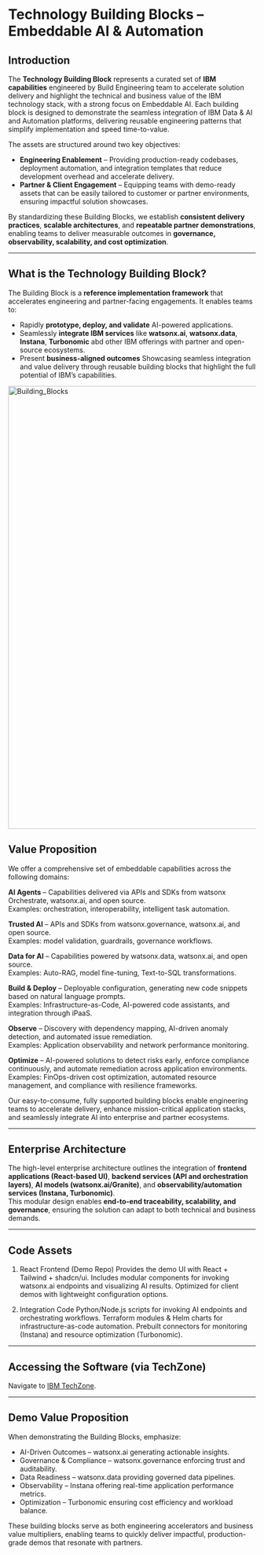 # Technology Building Blocks – Embeddable AI & Automation 

## Introduction
The **Technology Building Block** represents a curated set of **IBM capabilities** engineered by Build Engineering team to accelerate solution delivery and highlight the technical and business value of the IBM technology stack, with a strong focus on Embeddable AI. Each building block is designed to demonstrate the seamless integration of IBM Data & AI and Automation platforms, delivering reusable engineering patterns that simplify implementation and speed time-to-value. 

The assets are structured around two key objectives: 
- **Engineering Enablement** – Providing production-ready codebases, deployment automation, and integration templates that reduce development overhead and accelerate delivery. 
- **Partner & Client Engagement** – Equipping teams with demo-ready assets that can be easily tailored to customer or partner environments, ensuring impactful solution showcases. 

By standardizing these Building Blocks, we establish **consistent delivery practices**, **scalable architectures**, and **repeatable partner demonstrations**, enabling teams to deliver measurable outcomes in **governance, observability, scalability, and cost optimization**.

---

## What is the Technology Building Block?  
The Building Block is a **reference implementation framework** that accelerates engineering and partner-facing engagements. It enables teams to:  
- Rapidly **prototype, deploy, and validate** AI-powered applications.  
- Seamlessly **integrate IBM services** like **watsonx.ai**, **watsonx.data**, **Instana**, **Turbonomic** abd other IBM offerings with partner and open-source ecosystems.  
- Present **business-aligned outcomes** Showcasing seamless integration and value delivery through reusable building blocks that highlight the full potential of IBM’s capabilities.

<img width="1696" height="901" alt="Building_Blocks" src="https://github.com/user-attachments/assets/df2d0cd3-a2ea-4c42-a24b-a03eed22b1e2" />


## Value Proposition  
We offer a comprehensive set of embeddable capabilities across the following domains:

**AI Agents** – Capabilities delivered via APIs and SDKs from watsonx Orchestrate, watsonx.ai, and open source.  
Examples: orchestration, interoperability, intelligent task automation.  

**Trusted AI** – APIs and SDKs from watsonx.governance, watsonx.ai, and open source.  
Examples: model validation, guardrails, governance workflows.  

**Data for AI** – Capabilities powered by watsonx.data, watsonx.ai, and open source.  
Examples: Auto-RAG, model fine-tuning, Text-to-SQL transformations.  

**Build & Deploy** – Deployable configuration, generating new code snippets based on natural language prompts.  
Examples: Infrastructure-as-Code, AI-powered code assistants, and integration through iPaaS.  

**Observe** – Discovery with dependency mapping, AI-driven anomaly detection, and automated issue remediation.  
Examples: Application observability and network performance monitoring.  

**Optimize** – AI-powered solutions to detect risks early, enforce compliance continuously, and automate remediation across application environments.  
Examples: FinOps-driven cost optimization, automated resource management, and compliance with resilience frameworks.  


Our easy-to-consume, fully supported building blocks enable engineering teams to accelerate delivery, enhance mission-critical application stacks, and seamlessly integrate AI into enterprise and partner ecosystems.

---

## Enterprise Architecture  
The high-level enterprise architecture outlines the integration of **frontend applications (React-based UI)**, **backend services (API and orchestration layers)**, **AI models (watsonx.ai/Granite)**, and **observability/automation services (Instana, Turbonomic)**.  
This modular design enables **end-to-end traceability, scalability, and governance**, ensuring the solution can adapt to both technical and business demands.  

---

## Code Assets
1. React Frontend (Demo Repo)
Provides the demo UI with React + Tailwind + shadcn/ui.
Includes modular components for invoking watsonx.ai endpoints and visualizing AI results.
Optimized for client demos with lightweight configuration options.

2. Integration Code
Python/Node.js scripts for invoking AI endpoints and orchestrating workflows.
Terraform modules & Helm charts for infrastructure-as-code automation.
Prebuilt connectors for monitoring (Instana) and resource optimization (Turbonomic).

---

## Accessing the Software (via TechZone)

Navigate to [IBM TechZone](https://techzone.ibm.com/). 

---

## Demo Value Proposition

When demonstrating the Building Blocks, emphasize:

- AI-Driven Outcomes – watsonx.ai generating actionable insights.
- Governance & Compliance – watsonx.governance enforcing trust and auditability.
- Data Readiness – watsonx.data providing governed data pipelines.
- Observability – Instana offering real-time application performance metrics.
- Optimization – Turbonomic ensuring cost efficiency and workload balance.

These building blocks serve as both engineering accelerators and business value multipliers, enabling teams to quickly deliver impactful, production-grade demos that resonate with partners.
